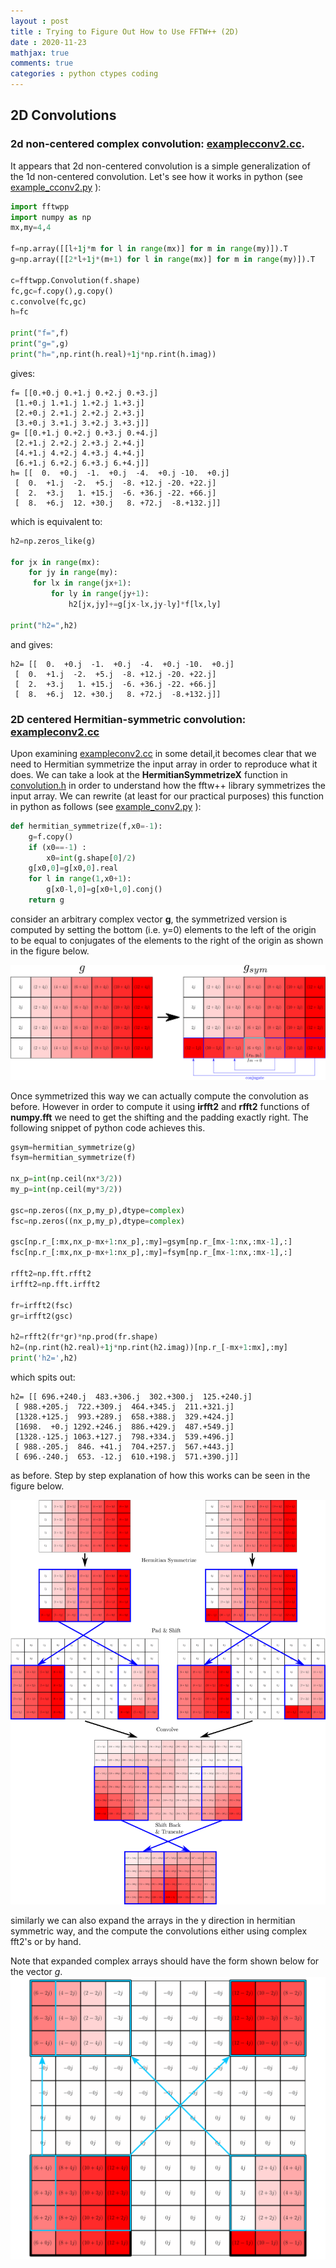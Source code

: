 ```yaml
---
layout : post
title : Trying to Figure Out How to Use FFTW++ (2D)
date : 2020-11-23
mathjax: true
comments: true
categories : python ctypes coding
---
```


## 2D Convolutions

### 2d non-centered complex convolution: [examplecconv2.cc](https://github.com/dealias/fftwpp/blob/master/examples/examplecconv2.cc).

It appears that 2d non-centered convolution is a simple generalization of the 1d non-centered convolution. Let's see how it works in python (see [example_cconv2.py](https://github.com/gurcani/gurcani.github.io/blob/master/assets/examples/fftw%2B%2B/example_cconv2.py) ):

```python
import fftwpp
import numpy as np
mx,my=4,4

f=np.array([[l+1j*m for l in range(mx)] for m in range(my)]).T
g=np.array([[2*l+1j*(m+1) for l in range(mx)] for m in range(my)]).T

c=fftwpp.Convolution(f.shape)
fc,gc=f.copy(),g.copy()
c.convolve(fc,gc)
h=fc

print("f=",f)
print("g=",g)
print("h=",np.rint(h.real)+1j*np.rint(h.imag))
```

gives:

```
f= [[0.+0.j 0.+1.j 0.+2.j 0.+3.j]
 [1.+0.j 1.+1.j 1.+2.j 1.+3.j]
 [2.+0.j 2.+1.j 2.+2.j 2.+3.j]
 [3.+0.j 3.+1.j 3.+2.j 3.+3.j]]
g= [[0.+1.j 0.+2.j 0.+3.j 0.+4.j]
 [2.+1.j 2.+2.j 2.+3.j 2.+4.j]
 [4.+1.j 4.+2.j 4.+3.j 4.+4.j]
 [6.+1.j 6.+2.j 6.+3.j 6.+4.j]]
h= [[  0.  +0.j  -1.  +0.j  -4.  +0.j -10.  +0.j]
 [  0.  +1.j  -2.  +5.j  -8. +12.j -20. +22.j]
 [  2.  +3.j   1. +15.j  -6. +36.j -22. +66.j]
 [  8.  +6.j  12. +30.j   8. +72.j  -8.+132.j]]
```

which is equivalent to:

```python
h2=np.zeros_like(g)

for jx in range(mx):
    for jy in range(my):
     for lx in range(jx+1):
         for ly in range(jy+1):
             h2[jx,jy]+=g[jx-lx,jy-ly]*f[lx,ly]

print("h2=",h2)
```

and gives:

```
h2= [[  0.  +0.j  -1.  +0.j  -4.  +0.j -10.  +0.j]
 [  0.  +1.j  -2.  +5.j  -8. +12.j -20. +22.j]
 [  2.  +3.j   1. +15.j  -6. +36.j -22. +66.j]
 [  8.  +6.j  12. +30.j   8. +72.j  -8.+132.j]]
```

### 2D centered Hermitian-symmetric convolution: [exampleconv2.cc](https://github.com/dealias/fftwpp/blob/master/examples/exampleconv2.cc)

Upon examining [exampleconv2.cc](https://github.com/dealias/fftwpp/blob/master/examples/exampleconv2.cc) in some
detail,it becomes clear that we need to Hermitian symmetrize the input array in order to reproduce what it does. We can take a look at the **HermitianSymmetrizeX** function in [convolution.h](https://github.com/dealias/fftwpp/blob/master/convolution.h) in order to understand how the fftw++ library symmetrizes the input array. 
We can rewrite (at least for our practical purposes) this function in python as follows (see [example_conv2.py](https://github.com/gurcani/gurcani.github.io/blob/master/assets/examples/fftw%2B%2B/example_conv2.py) ):

```python
def hermitian_symmetrize(f,x0=-1):
    g=f.copy()
    if (x0==-1) : 
        x0=int(g.shape[0]/2)
    g[x0,0]=g[x0,0].real
    for l in range(1,x0+1):
        g[x0-l,0]=g[x0+l,0].conj()
    return g
```

consider an arbitrary complex vector **g**, the symmetrized version is computed by setting the bottom (i.e. y=0) elements to the left of the origin to be equal to conjugates of the elements to the right of the origin as shown in the figure below.

[![fftwpp_2dsym](/assets/images/fftwpp_2dsym.svg)](/assets/images/fftwpp_2dsym.svg)

Once symmetrized this way we can actually compute the convolution as before. However in order to compute it using **irfft2** and **rfft2** functions of **numpy.fft** we need to get the shifting and the padding exactly right. The following snippet of python code achieves this.

```python
gsym=hermitian_symmetrize(g)
fsym=hermitian_symmetrize(f)

nx_p=int(np.ceil(nx*3/2))
my_p=int(np.ceil(my*3/2))

gsc=np.zeros((nx_p,my_p),dtype=complex)
fsc=np.zeros((nx_p,my_p),dtype=complex)

gsc[np.r_[:mx,nx_p-mx+1:nx_p],:my]=gsym[np.r_[mx-1:nx,:mx-1],:]
fsc[np.r_[:mx,nx_p-mx+1:nx_p],:my]=fsym[np.r_[mx-1:nx,:mx-1],:]

rfft2=np.fft.rfft2
irfft2=np.fft.irfft2

fr=irfft2(fsc)
gr=irfft2(gsc)

h2=rfft2(fr*gr)*np.prod(fr.shape)
h2=(np.rint(h2.real)+1j*np.rint(h2.imag))[np.r_[-mx+1:mx],:my]
print('h2=',h2)
```

which spits out:

```
h2= [[ 696.+240.j  483.+306.j  302.+300.j  125.+240.j]
 [ 988.+205.j  722.+309.j  464.+345.j  211.+321.j]
 [1328.+125.j  993.+289.j  658.+388.j  329.+424.j]
 [1698.  +0.j 1292.+246.j  886.+429.j  487.+549.j]
 [1328.-125.j 1063.+127.j  798.+334.j  539.+496.j]
 [ 988.-205.j  846. +41.j  704.+257.j  567.+443.j]
 [ 696.-240.j  653. -12.j  610.+198.j  571.+390.j]]
```

as before. Step by step explanation of how this works can be seen in the figure below. 

[![fftwpp_2dall](/assets/images/fftwpp_2dall.svg)](/assets/images/fftwpp_2dall.svg)

similarly we can also expand the arrays in the y direction in hermitian symmetric way, and the compute 
the convolutions either using complex fft2's or by hand.

Note that expanded complex arrays should have the form shown below for the vector *g*.
[![fftwpp_2dex](/assets/images/fftwpp_2dex.svg)](/assets/images/fftwpp_2dex.svg)

